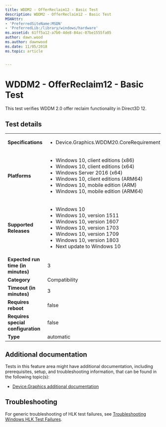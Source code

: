 ```yaml
---
title: WDDM2 - OfferReclaim12 - Basic Test
description: WDDM2 - OfferReclaim12 - Basic Test
MSHAttr:
- 'PreferredSiteName:MSDN'
- 'PreferredLib:/library/windows/hardware'
ms.assetid: 61ff5a12-a7b0-4de8-84ac-07be1555fa05
author: dawn.wood
ms.author: dawnwood
ms.date: 11/05/2018
ms.topic: article


---
```


# <span id="p_hlk_test.fd3f4461-2885-4558-ae31-71f02b1dfa5c"></span>WDDM2 - OfferReclaim12 - Basic Test


This test verifies WDDM 2.0 offer reclaim functionality in Direct3D 12.

## Test details

|||
|---|---|
| **Specifications**  | <ul><li>Device.Graphics.WDDM20.CoreRequirement</li></ul> |  
| **Platforms**   | <ul><li>Windows 10, client editions (x86)</li><li>Windows 10, client editions (x64)</li><li>Windows Server 2016 (x64)</li><li>Windows 10, client editions (ARM64)</li><li>Windows 10, mobile edition (ARM)</li><li>Windows 10, mobile edition (ARM64)</li></ul> |
| **Supported Releases** | <ul><li>Windows 10</li><li>Windows 10, version 1511</li><li>Windows 10, version 1607</li><li>Windows 10, version 1703</li><li>Windows 10, version 1709</li><li>Windows 10, version 1803</li><li>Next update to Windows 10</li></ul> |
|**Expected run time (in minutes)**| 3 |
|**Category**| Compatibility |
|**Timeout (in minutes)**| 3 |
|**Requires reboot**| false |
|**Requires special configuration**| false |
|**Type**| automatic |



## <span id="Additional_documentation"></span><span id="additional_documentation"></span><span id="ADDITIONAL_DOCUMENTATION"></span>Additional documentation


Tests in this feature area might have additional documentation, including prerequisites, setup, and troubleshooting information, that can be found in the following topic(s):

-   [Device.Graphics additional documentation](device-graphics-additional-documentation.md)

## <span id="Troubleshooting"></span><span id="troubleshooting"></span><span id="TROUBLESHOOTING"></span>Troubleshooting


For generic troubleshooting of HLK test failures, see [Troubleshooting Windows HLK Test Failures](../user/troubleshooting-windows-hlk-test-failures.md).











